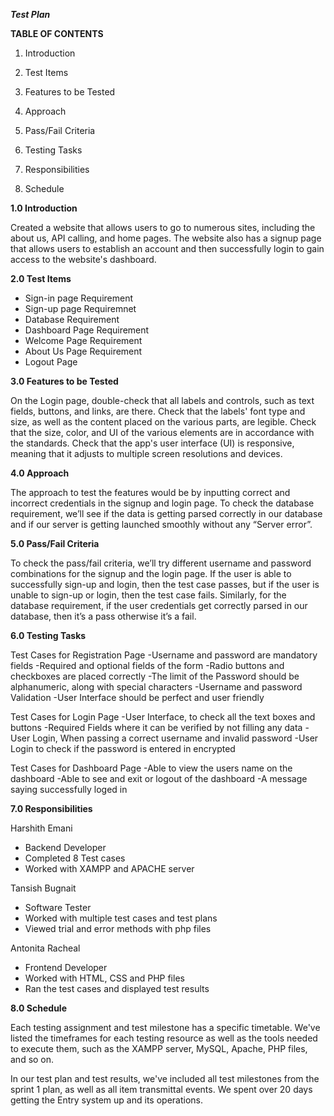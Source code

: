***Test Plan***

**TABLE OF CONTENTS**

1.  Introduction

2.  Test Items

3.  Features to be Tested

4.  Approach

5.  Pass/Fail Criteria

6.  Testing Tasks

7.  Responsibilities

8.  Schedule

<!-- -->

**1.0 Introduction**

Created a website that allows users to go to numerous sites, including the about us, API calling, and home pages. The website also has a signup page that allows users to establish an account and then successfully login to gain access to the website's dashboard.

**2.0 Test Items**

-   Sign-in page Requirement
-   Sign-up page Requiremnet
-   Database Requirement
-   Dashboard Page Requirement
-   Welcome Page Requirement
-   About Us Page Requirement 
-   Logout Page


**3.0 Features to be Tested**

On the Login page, double-check that all labels and controls, such as text fields, buttons, and links, are there. Check that the labels' font type and size, as well as the content placed on the various parts, are legible. Check that the size, color, and UI of the various elements are in accordance with the standards. Check that the app's user interface (UI) is responsive, meaning that it adjusts to multiple screen resolutions and devices.

**4.0 Approach**

The approach to test the features would be by inputting correct and
incorrect credentials in the signup and login page. To check the
database requirement, we’ll see if the data is getting parsed correctly
in our database and if our server is getting launched smoothly without
any “Server error”.

**5.0 Pass/Fail Criteria**

To check the pass/fail criteria, we’ll try different username and
password combinations for the signup and the login page. If the user is
able to successfully sign-up and login, then the test case passes, but
if the user is unable to sign-up or login, then the test case fails.
Similarly, for the database requirement, if the user credentials get
correctly parsed in our database, then it’s a pass otherwise it’s a
fail.

**6.0 Testing Tasks**

Test Cases for Registration Page
-Username and password are mandatory fields 
-Required and optional fields of the form 
-Radio buttons and checkboxes are placed correctly 
-The limit of the Password should be alphanumeric, along with special characters
-Username and password Validation
-User Interface should be perfect and user friendly 

Test Cases for Login Page
-User Interface, to check all the text boxes and buttons
-Required Fields where it can be verified by not filling any data
-User Login, When passing a correct username and invalid password
-User Login to check if the password is entered in encrypted

Test Cases for Dashboard Page
-Able to view the users name on the dashboard
-Able to see and exit or logout of the dashboard
-A message saying successfully loged in


**7.0 Responsibilities**

Harshith Emani
- Backend Developer
- Completed 8 Test cases
- Worked with XAMPP and APACHE server

Tansish Bugnait
- Software Tester
- Worked with multiple test cases and test plans
- Viewed trial and error methods with php files

Antonita Racheal
- Frontend Developer
- Worked with HTML, CSS and PHP files
- Ran the test cases and displayed test results


**8.0 Schedule**

Each testing assignment and test milestone has a specific timetable. We've listed the timeframes for each testing resource as well as the tools needed to execute them, such as the XAMPP server, MySQL, Apache, PHP files, and so on.

In our test plan and test results, we've included all test milestones from the sprint 1 plan, as well as all item transmittal events. We spent over 20 days getting the Entry system up and its operations.

